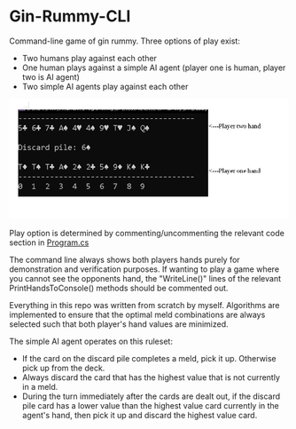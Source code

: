 # Gin-Rummy-CLI

Command-line game of gin rummy. Three options of play exist:

- Two humans play against each other
- One human plays against a simple AI agent (player one is human, player two is AI agent)
- Two simple AI agents play against each other

![Player one/two image](Img1.PNG)

Play option is determined by commenting/uncommenting the relevant code section in [Program.cs](https://github.com/ConkyTheGreat/11242022-Gin-Rummy/blob/master/Program.cs)

The command line always shows both players hands purely for demonstration and verification purposes. If wanting to play a game where you cannot see the opponents
hand, the "WriteLine()" lines of the relevant PrintHandsToConsole() methods should be commented out. 

Everything in this repo was written from scratch by myself. Algorithms are implemented to ensure that the optimal meld combinations are always selected such that
both player's hand values are minimized. 

The simple AI agent operates on this ruleset:
- If the card on the discard pile completes a meld, pick it up. Otherwise pick up from the deck.
- Always discard the card that has the highest value that is not currently in a meld.  
- During the turn immediately after the cards are dealt out, if the discard pile card has a lower value than the highest value card currently in the agent's hand, then pick it up and discard the highest value card.
